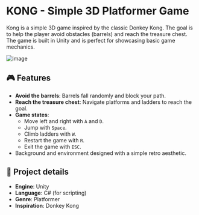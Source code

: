 # KONG - Simple 3D Platformer Game

Kong is a simple 3D game inspired by the classic Donkey Kong. The goal is to help the player avoid obstacles (barrels) and reach the treasure chest. The game is built in Unity and is perfect for showcasing basic game mechanics.

![image](https://github.com/user-attachments/assets/4c0dbad7-b05c-40af-bc71-fc16a46a7e34)


## 🎮 Features
- **Avoid the barrels**: Barrels fall randomly and block your path.
- **Reach the treasure chest**: Navigate platforms and ladders to reach the goal.
- **Game states**: 
  - Move left and right with `A` and `D`.
  - Jump with `Space`.
  - Climb ladders with `W`.
  - Restart the game with `R`.
  - Exit the game with `ESC`.
- Background and environment designed with a simple retro aesthetic.

## 📂 Project details
- **Engine**: Unity
- **Language**: C# (for scripting)
- **Genre**: Platformer
- **Inspiration**: Donkey Kong
